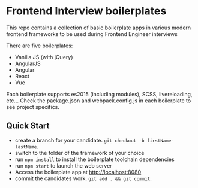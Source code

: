 # Frontend Interview boilerplates

This repo contains a collection of basic boilerplate apps in various modern frontend frameworks to be used during Frontend Engineer interviews

There are five boilerplates:
* Vanilla JS (with jQuery)
* AngularJS
* Angular
* React
* Vue

Each boilerplate supports es2015 (including modules), SCSS, livereloading, etc... Check the package.json and webpack.config.js in each boilerplate to see project specifics.

## Quick Start
* create a branch for your candidate. `git checkout -b firstName-lastName`.
* switch to the folder of the framework of your choice
* run `npm install` to install the boilerplate toolchain dependencies
* run `npm start` to launch the web server
* Access the boilerplate app at [http://localhost:8080](http://localhost:8080)
* commit the candidates work. `git add . && git commit`.
